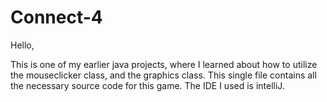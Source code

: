 # Connect-4

Hello,

This is one of my earlier java projects, where I learned about how to utilize the mouseclicker class, and the graphics class.
This single file contains all the necessary source code for this game. The IDE I used is intelliJ. 
